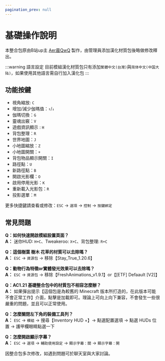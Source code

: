 ```yaml
---
pagination_prev: null
---
```


# 基礎操作說明

本整合包原由B站up主 [Aer晨QwQ](https://space.bilibili.com/1989205162) 製作，由管理員添加漢化材質包後略做修改釋出。

:::warning 語言設定
目前模組漢化材質包只有添加`繁體中文(台灣)`與`简体中文(中国大陆)`，如果使用其他語言需自行加入漢化包
:::

## 功能按鍵

* 視角縮放: `C`
* 增加/減少伽瑪值：`↑`/`↓`
* 伽瑪切換：`G`
* 靈魂出竅：`V`
* 遊戲資訊顯示 : `H`
* 背包整理：`R`
* 世界地圖：`J` 
* 小地圖縮放：`Z`
* 小地圖開關：`+`
* 背包物品顯示開關：`I`
* 路徑點：`U`
* 新路徑點：`B`
* 開啟光影欄：`O`
* 啟用停用光影：`K`
* 重新載入光影包：`R`
* 投影選單：`M`

更多快捷鍵請查看或修改：`ESC` -> `選項` -> `控制` -> `按鍵綁定`

## 常見問題

**Q：如何快速開啟模組設置頁面？**  
**A：** 迷你HUD: `H+C`、Tweakeroo: `X+C`、背包整理: `R+C`

**Q：這個樹葉 樹木 花草的材質可以去除嗎？**  
**A：** `ESC` -> `資源包` -> 移除【Stay_True_1.20.6】

**Q：動物行為特徵or實體發光效果可以去除嗎？**  
**A：** `ESC` -> `資源包` -> 移除【FreshAnimations_v1.9.1】or【[ETF] Defaault [V2]】

**Q：AC1.21 基礎整合包中的材質包不相容怎麼辦？**  
**A：** 如果彈出提示【這個包是為較舊的 Minecraft 版本所打造的，在此版本可能不會正常工作】介面，點擊是加載即可。理論上可向上向下兼容，不會發生一些很嚴重的問題，並且可以正常使用。

**Q：怎麼關閉左下角的裝備工具列？**  
**A：** `ESC` -> `模組` -> 搜尋【Inventory HUD +】-> 點選配置選項 -> 點選 HUDs 位置 -> 護甲欄眼睛點選一下 

**Q：怎麼開啟顯示字幕？**  
**A：** `ESC` -> `選項` -> `輔助使用設定` -> `顯示字幕：關` -> `顯示字幕：開`

因整合包多次修改，如遇到問題可於聊天室與大家討論。